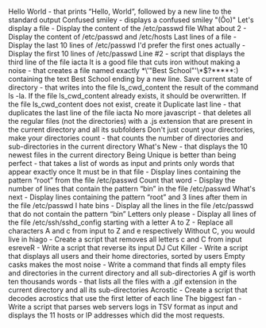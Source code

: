 Hello World - that prints “Hello, World”, followed by a new line to the standard output
Confused smiley - displays a confused smiley "(Ôo)"
Let's display a file - Display the content of the /etc/passwd file
What about 2 - Display the content of /etc/passwd and /etc/hosts
Last lines of a file - Display the last 10 lines of /etc/passwd
I'd prefer the first ones actually - Display the first 10 lines of /etc/passwd
Line #2 - script that displays the third line of the file iacta
It is a good file that cuts iron without making a noise - that creates a file named exactly \*\\'"Best School"\'\\*$\?\*\*\*\*\*:) containing the text Best School ending by a new line.
Save current state of directory - that writes into the file ls_cwd_content the result of the command ls -la. If the file ls_cwd_content already exists, it should be overwritten. If the file ls_cwd_content does not exist, create it
Duplicate last line - that duplicates the last line of the file iacta
No more javascript - that deletes all the regular files (not the directories) with a .js extension that are present in the current directory and all its subfolders
Don't just count your directories, make your directories count - that counts the number of directories and sub-directories in the current directory
What's New - that displays the 10 newest files in the current directory
Being Unique is better than being perfect - that takes a list of words as input and prints only words that appear exactly once
It must be in that file - Display lines containing the pattern “root” from the file /etc/passwd
Count that word - Display the number of lines that contain the pattern “bin” in the file /etc/passwd
What's next - Display lines containing the pattern “root” and 3 lines after them in the file /etc/passwd
I hate bins - Display all the lines in the file /etc/passwd that do not contain the pattern “bin”
Letters only please - Display all lines of the file /etc/ssh/sshd_config starting with a letter
A to Z - Replace all characters A and c from input to Z and e respectively
Without C, you would live in hiago - Create a script that removes all letters c and C from input
esreveR - Write a script that reverse its input
DJ Cut Killer - Write a script that displays all users and their home directories, sorted by users
Empty casks makes the most noise - Write a command that finds all empty files and directories in the current directory and all sub-directories
A gif is worth ten thousands words - that lists all the files with a .gif extension in the current directory and all its sub-directories
Acrostic - Create a script that decodes acrostics that use the first letter of each line
The biggest fan - Write a script that parses web servers logs in TSV format as input and displays the 11 hosts or IP addresses which did the most requests.
